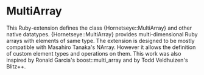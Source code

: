 MultiArray
==========
This Ruby-extension defines the class {Hornetseye::MultiArray} and other native datatypes. {Hornetseye::MultiArray} provides multi-dimensional Ruby arrays with elements of same type. The extension is designed to be mostly compatible with Masahiro Tanaka's NArray. However it allows the definition of custom element types and operations on them. This work was also inspired by Ronald Garcia's boost::multi_array and by Todd Veldhuizen's Blitz++.
